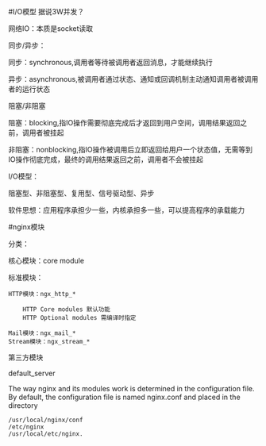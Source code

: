 #I/O模型
据说3W并发？

网络IO：本质是socket读取

同步/异步：

同步：synchronous,调用者等待被调用者返回消息，才能继续执行

异步：asynchronous,被调用者通过状态、通知或回调机制主动通知调用者被调用者的运行状态

阻塞/非阻塞

阻塞：blocking,指IO操作需要彻底完成后才返回到用户空间，调用结果返回之前，调用者被挂起

非阻塞：nonblocking,指IO操作被调用后立即返回给用户一个状态值，无需等到IO操作彻底完成，最终的调用结果返回之前，调用者不会被挂起

I/O模型：

阻塞型、非阻塞型、复用型、信号驱动型、异步

软件思想：应用程序承担少一些，内核承担多一些，可以提高程序的承载能力


#nginx模块

分类：

核心模块：core module

标准模块：
	
	HTTP模块：ngx_http_*
		
		HTTP Core modules 默认功能
		HTTP Optional modules 需编译时指定
		
	Mail模块：ngx_mail_*
	Stream模块：ngx_stream_*

第三方模块




default_server


The way nginx and its modules work is determined in the configuration file. By default, the configuration file is named nginx.conf and placed in the directory 

```
/usr/local/nginx/conf
/etc/nginx
/usr/local/etc/nginx.

```
